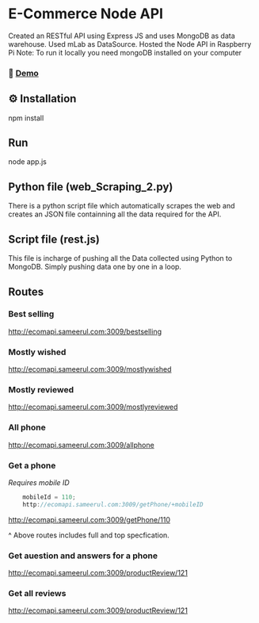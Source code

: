 # E-Commerce Node API
Created an RESTful API using Express JS and uses MongoDB as data warehouse. 
Used mLab as DataSource. 
Hosted the Node API in Raspberry Pi 
Note: To run it locally you need mongoDB installed on your computer
### 🚀 [Demo](http://ecomapi.sameerul.com:3009/allPhones)

## ⚙ Installation
npm install 

## Run
node app.js

## Python file (web_Scraping_2.py)
There is a python script file which automatically scrapes the web and creates an JSON file containning all the data required for the API.

## Script file (rest.js)
This file is incharge of pushing all the Data collected using Python to MongoDB. Simply pushing data one by one in a loop.

## Routes 
### Best selling
http://ecomapi.sameerul.com:3009/bestselling
### Mostly wished
http://ecomapi.sameerul.com:3009/mostlywished
### Mostly reviewed 
http://ecomapi.sameerul.com:3009/mostlyreviewed
### All phone
http://ecomapi.sameerul.com:3009/allphone
### Get a phone
*Requires mobile ID*
```js
    mobileId = 110;
    http://ecomapi.sameerul.com:3009/getPhone/+mobileID
```
http://ecomapi.sameerul.com:3009/getPhone/110

^ Above routes includes full and top specfication.
### Get auestion and answers for a phone
http://ecomapi.sameerul.com:3009/productReview/121
### Get all reviews 
http://ecomapi.sameerul.com:3009/productReview/121

